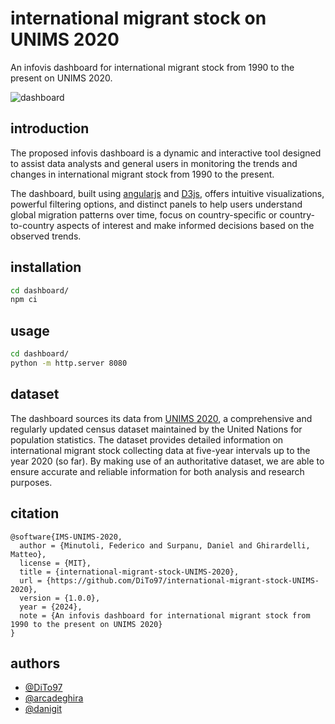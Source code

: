 # international migrant stock on UNIMS 2020

An infovis dashboard for international migrant stock from 1990 to the present on UNIMS 2020.

![dashboard](assets/dashboard.gif)

## introduction

The proposed infovis dashboard is a dynamic and interactive tool designed to assist data analysts and general users in monitoring the trends and changes in international migrant stock from 1990 to the present.

The dashboard, built using [angularjs](https://angularjs.org/) and [D3js](https://d3js.org/), offers intuitive visualizations, powerful filtering options, and distinct panels to help users understand global migration patterns over time, focus on country-specific or country-to-country aspects of interest and make informed decisions based on the observed trends.

## installation

```bash
cd dashboard/
npm ci
```

## usage

```bash
cd dashboard/
python -m http.server 8080
```

## dataset

The dashboard sources its data from [UNIMS 2020](https://www.un.org/development/desa/pd/content/international-migrant-stock), a comprehensive and regularly updated census dataset maintained by the United Nations for population statistics. The dataset provides detailed information on international migrant stock collecting data at five-year intervals up to the year 2020 (so far). By making use of an authoritative dataset, we are able to ensure accurate and reliable information for both analysis and research purposes.

## citation

```plaintext
@software{IMS-UNIMS-2020,
  author = {Minutoli, Federico and Surpanu, Daniel and Ghirardelli, Matteo},
  license = {MIT},
  title = {international-migrant-stock-UNIMS-2020},
  url = {https://github.com/DiTo97/international-migrant-stock-UNIMS-2020},
  version = {1.0.0},
  year = {2024},
  note = {An infovis dashboard for international migrant stock from 1990 to the present on UNIMS 2020}
}
```

## authors

- [@DiTo97](https://github.com/DiTo97)
- [@arcadeghira](https://github.com/arcadeghira)
- [@danigit](https://github.com/danigit)

